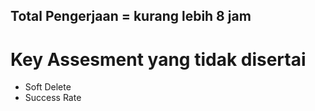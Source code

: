 ## Total Pengerjaan = kurang lebih 8 jam

# Key Assesment yang tidak disertai
- Soft Delete
- Success Rate